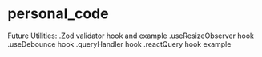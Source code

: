 # personal_code

Future Utilities:
    .Zod validator hook and example
    .useResizeObserver hook
    .useDebounce hook
    .queryHandler hook
    .reactQuery hook example